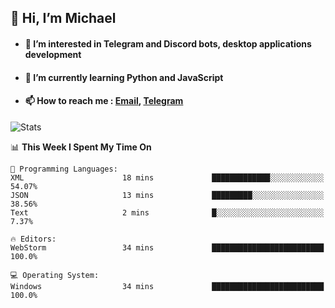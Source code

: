 ## 👋 Hi, I’m Michael
- #### 👀 I’m interested in Telegram and Discord bots, desktop applications development
- #### 🌱 I’m currently learning Python and JavaScript
- #### 📫 How to reach me : [Email](mailto:misha@kurapov.ru), [Telegram](https://t.me/mickr7)

![Stats](https://github-readme-stats.vercel.app/api?username=krpff&show_icons=true&theme=github_dark&hide_border=true&hide=issues&count_private=true&layout=compact)


<!--START_SECTION:waka-->
📊 **This Week I Spent My Time On** 

```text
💬 Programming Languages: 
XML                      18 mins             █████████████░░░░░░░░░░░░   54.07% 
JSON                     13 mins             █████████░░░░░░░░░░░░░░░░   38.56% 
Text                     2 mins              █░░░░░░░░░░░░░░░░░░░░░░░░   7.37%

🔥 Editors: 
WebStorm                 34 mins             █████████████████████████   100.0%

💻 Operating System: 
Windows                  34 mins             █████████████████████████   100.0%

```


<!--END_SECTION:waka-->
